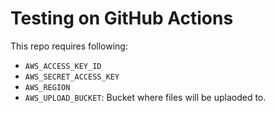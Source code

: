 # Testing on GitHub Actions

This repo requires following:

- `AWS_ACCESS_KEY_ID`
- `AWS_SECRET_ACCESS_KEY`
- `AWS_REGION`
- `AWS_UPLOAD_BUCKET`: Bucket where files will be uplaoded to.
